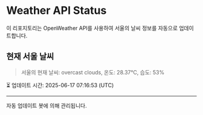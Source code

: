 
# Weather API Status

이 리포지토리는 OpenWeather API를 사용하여 서울의 날씨 정보를 자동으로 업데이트합니다.

## 현재 서울 날씨
> 서울의 현재 날씨: overcast clouds, 온도: 28.37°C, 습도: 53%

⏳ 업데이트 시간: 2025-06-17 07:16:53 (UTC)

---
자동 업데이트 봇에 의해 관리됩니다.
